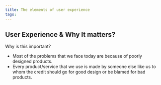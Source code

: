 ```yaml
---
title: The elements of user experience
tags:
---
```

## User Experience & Why It matters?

Why is this important?
- Most of the problems that we face today are because of poorly designed products.
- Every product/service that we use is made by someone else like us to whom the credit should go for good design or be blamed for bad products.

